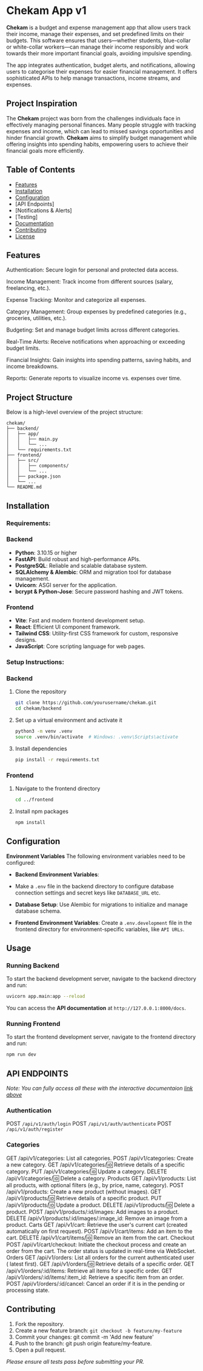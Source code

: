 # Chekam App v1
<!-- All chekam should be bolden, and emojis present
Can i change it to : u and i , make it more personal
 -->
**Chekam** is a budget and expense management app that allow users track their income, manage their expenses, and set predefined limits on their budgets. This software  ensures that users—whether students, blue-collar or white-collar workers—can manage their income responsibly and work towards their more important financial goals, avoiding impulsive spending.

The app integrates authentication, budget alerts, and notifications, allowing users to categorise their expenses for easier financial management. It offers sophisticated APIs to help manage transactions, income streams, and expenses.

## Project Inspiration

The **Chekam** project was born from the challenges individuals face in effectively managing personal finances. Many people struggle with tracking expenses and income, which can lead to missed savings opportunities and hinder financial growth. **Chekam** aims to simplify budget management while offering insights into spending habits, empowering users to achieve their financial goals more efficiently.


## Table of Contents
<!-- Several lines and clickable like links  -->
- [Features](#features)
- [Installation](#installation)
- [Configuration](#configuration)
- [API Endpoints]
- [Notifications & Alerts]
- [Testing]
- [Documentation](#)
- [Contributing](#contributing)
- [License](#license)


## Features
Authentication: Secure login for personal and protected data access.

Income Management: Track income from different sources (salary, freelancing, etc.).

Expense Tracking: Monitor and categorize all expenses.

Category Management: Group expenses by predefined categories (e.g., groceries, utilities, etc.).

Budgeting: Set and manage budget limits across different categories.

Real-Time Alerts: Receive notifications when approaching or exceeding budget limits.

Financial Insights: Gain insights into spending patterns, saving habits, and income breakdowns.

Reports: Generate reports to visualize income vs. expenses over time.

## Project Structure

Below is a high-level overview of the project structure:
```
chekam/
├── backend/
│   ├── app/
│   │   ├── main.py
│   │   └── ...
│   └── requirements.txt
├── frontend/
│   ├── src/
│   │   ├── components/
│   │   └── ...
│   ├── package.json
│   └── ...
└── README.md
```
## Installation

### Requirements:

### Backend
- **Python**: 3.10.15 or higher
- **FastAPI**: Build robust and high-performance APIs.
- **PostgreSQL**: Reliable and scalable database system.
- **SQLAlchemy & Alembic**: ORM and migration tool for database management.
- **Uvicorn**: ASGI server for the application.
- **bcrypt & Python-Jose**: Secure password hashing and JWT tokens.

### Frontend
- **Vite**: Fast and modern frontend development setup.
- **React**: Efficient UI component framework.
- **Tailwind CSS**: Utility-first CSS framework for custom, responsive designs.
- **JavaScript**: Core scripting language for web pages.

### Setup Instructions:

### Backend
1. Clone the repository
   ```bash
   git clone https://github.com/yourusername/chekam.git
   cd chekam/backend
   ```
2. Set up a virtual environment and activate it
   ```bash
   python3 -m venv .venv
   source .venv/bin/activate  # Windows: .venv\Scripts\activate
   ```
3. Install dependencies
   ```bash
   pip install -r requirements.txt
   ```

### Frontend
1. Navigate to the frontend directory
   ```bash
   cd ../frontend
   ```
2. Install npm packages
   ```bash
   npm install
   ```

## Configuration
**Environment Variables**
The following environment variables need to be configured:
- **Backend Environment Variables**: 
- Make a `.env` file in the backend directory to configure database connection settings and secret keys like `DATABASE_URL` etc.
- **Database Setup**: Use Alembic for migrations to initialize and manage database schema.

- **Frontend Environment Variables**: 
Create a `.env.development` file in the frontend directory for environment-specific variables, like `API URLs`.

## Usage

### Running Backend
To start the backend development server, navigate to the backend directory and run:
```bash
uvicorn app.main:app --reload
```
You can access the **API documentation** at `http://127.0.0.1:8000/docs`.

### Running Frontend
To start the frontend development server, navigate to the frontend directory and run:
```bash
npm run dev
```

## **API ENDPOINTS**
*Note: You can fully access all these with the interactive documentaion [link above](http://127.0.0.1:8000/docs)*
### Authentication
POST `/api/v1/auth/login`
POST `/api/v1/auth/authenticate`
POST `/api/v1/auth/register`

### Categories

GET /api/v1/categories: List all categories.
POST /api/v1/categories: Create a new category.
GET /api/v1/categories/:id: Retrieve details of a specific category.
PUT /api/v1/categories/:id: Update a category.
DELETE /api/v1/categories/:id: Delete a category.
Products
GET /api/v1/products: List all products, with optional filters (e.g., by price, name, category).
POST /api/v1/products: Create a new product (without images).
GET /api/v1/products/:id: Retrieve details of a specific product.
PUT /api/v1/products/:id: Update a product.
DELETE /api/v1/products/:id: Delete a product.
POST /api/v1/products/:id/images: Add images to a product.
DELETE /api/v1/products/:id/images/:image_id: Remove an image from a product.
Carts
GET /api/v1/cart: Retrieve the user's current cart (created automatically on first request).
POST /api/v1/cart/items: Add an item to the cart.
DELETE /api/v1/cart/items/:id: Remove an item from the cart.
Checkout
POST /api/v1/cart/checkout: Initiate the checkout process and create an order from the cart. The order status is updated in real-time via WebSocket.
Orders
GET /api/v1/orders: List all orders for the current authenticated user ( latest first).
GET /api/v1/orders/:id: Retrieve details of a specific order.
GET /api/v1/orders/:id/items: Retrieve all items for a specific order.
GET /api/v1/orders/:id/items/:item_id: Retrieve a specific item from an order.
POST /api/v1/orders/:id/cancel: Cancel an order if it is in the pending or processing state.




## Contributing

1. Fork the repository.
2. Create a new feature branch: `git checkout -b feature/my-feature`
3. Commit your changes: git commit -m 'Add new feature'
4. Push to the branch: git push origin feature/my-feature.
5. Open a pull request.

*Please ensure all tests pass before submitting your PR.*